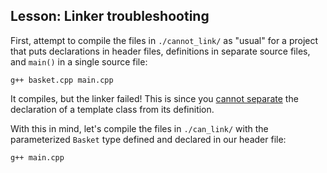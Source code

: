 ## Lesson: Linker troubleshooting
First, attempt to compile the files in `./cannot_link/` as "usual" for a project that puts
declarations in header files, definitions in separate source files, and
`main()` in a single source file:
```
g++ basket.cpp main.cpp
```
It compiles, but the linker failed! This is since you [cannot separate](https://isocpp.org/wiki/faq/templates#templates-defn-vs-decl)
the declaration of a template class from its definition.

With this in mind, let's compile the files in `./can_link/` with the parameterized 
`Basket` type defined and declared in our header file:
```
g++ main.cpp
```
